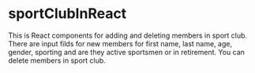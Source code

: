 # sportClubInReact

This is React components for adding and deleting members in sport club.
There are input filds for new members for first name, last name, age, gender, sporting 
and are they active sportsmen or in retirement.
You can delete members in sport club.
